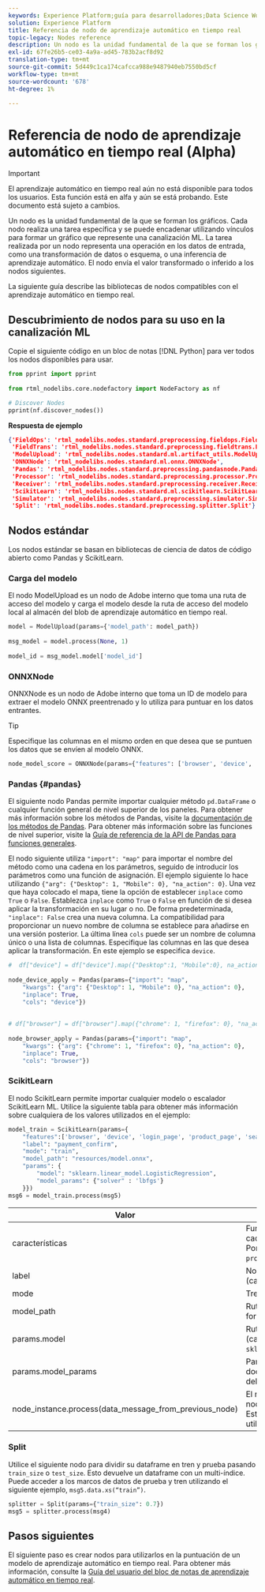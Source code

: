 ```yaml
---
keywords: Experience Platform;guía para desarrolladores;Data Science Workspace;temas populares;aprendizaje automático en tiempo real;referencia de nodo;
solution: Experience Platform
title: Referencia de nodo de aprendizaje automático en tiempo real
topic-legacy: Nodes reference
description: Un nodo es la unidad fundamental de la que se forman los gráficos. Cada nodo realiza una tarea específica y se puede encadenar utilizando vínculos para formar un gráfico que represente una canalización ML. La tarea realizada por un nodo representa una operación en los datos de entrada, como una transformación de datos o esquema, o una inferencia de aprendizaje automático. El nodo envía el valor transformado o inferido a los nodos siguientes.
exl-id: 67fe26b5-ce03-4a9a-ad45-783b2acf8d92
translation-type: tm+mt
source-git-commit: 5d449c1ca174cafcca988e9487940eb7550bd5cf
workflow-type: tm+mt
source-wordcount: '678'
ht-degree: 1%

---
```


# Referencia de nodo de aprendizaje automático en tiempo real (Alpha)

>[!IMPORTANT]
>
>El aprendizaje automático en tiempo real aún no está disponible para todos los usuarios. Esta función está en alfa y aún se está probando. Este documento está sujeto a cambios.

Un nodo es la unidad fundamental de la que se forman los gráficos. Cada nodo realiza una tarea específica y se puede encadenar utilizando vínculos para formar un gráfico que represente una canalización ML. La tarea realizada por un nodo representa una operación en los datos de entrada, como una transformación de datos o esquema, o una inferencia de aprendizaje automático. El nodo envía el valor transformado o inferido a los nodos siguientes.

La siguiente guía describe las bibliotecas de nodos compatibles con el aprendizaje automático en tiempo real.

## Descubrimiento de nodos para su uso en la canalización ML

Copie el siguiente código en un bloc de notas [!DNL Python] para ver todos los nodos disponibles para usar.

```python
from pprint import pprint
 
from rtml_nodelibs.core.nodefactory import NodeFactory as nf
```

```python
# Discover Nodes
pprint(nf.discover_nodes())
```

**Respuesta de ejemplo**

```json
{'FieldOps': 'rtml_nodelibs.nodes.standard.preprocessing.fieldops.FieldOps',
 'FieldTrans': 'rtml_nodelibs.nodes.standard.preprocessing.fieldtrans.FieldTrans',
 'ModelUpload': 'rtml_nodelibs.nodes.standard.ml.artifact_utils.ModelUpload',
 'ONNXNode': 'rtml_nodelibs.nodes.standard.ml.onnx.ONNXNode',
 'Pandas': 'rtml_nodelibs.nodes.standard.preprocessing.pandasnode.Pandas',
 'Processor': 'rtml_nodelibs.nodes.standard.preprocessing.processor.Processor',
 'Receiver': 'rtml_nodelibs.nodes.standard.preprocessing.receiver.Receiver',
 'ScikitLearn': 'rtml_nodelibs.nodes.standard.ml.scikitlearn.ScikitLearn',
 'Simulator': 'rtml_nodelibs.nodes.standard.preprocessing.simulator.Simulator',
 'Split': 'rtml_nodelibs.nodes.standard.preprocessing.splitter.Split'}
```

## Nodos estándar

Los nodos estándar se basan en bibliotecas de ciencia de datos de código abierto como Pandas y ScikitLearn.

### Carga del modelo

El nodo ModelUpload es un nodo de Adobe interno que toma una ruta de acceso del modelo y carga el modelo desde la ruta de acceso del modelo local al almacén del blob de aprendizaje automático en tiempo real.

```python
model = ModelUpload(params={'model_path': model_path})
  
msg_model = model.process(None, 1)
  
model_id = msg_model.model['model_id']
```

### ONNXNode

ONNXNode es un nodo de Adobe interno que toma un ID de modelo para extraer el modelo ONNX preentrenado y lo utiliza para puntuar en los datos entrantes.

>[!TIP]
>
>Especifique las columnas en el mismo orden en que desea que se puntuen los datos que se envíen al modelo ONNX.

```python
node_model_score = ONNXNode(params={"features": ['browser', 'device', 'login_page', 'product_page', 'search_page'], "model_id": model_id})
```

### Pandas {#pandas}

El siguiente nodo Pandas permite importar cualquier método `pd.DataFrame` o cualquier función general de nivel superior de los paneles. Para obtener más información sobre los métodos de Pandas, visite la [documentación de los métodos de Pandas](https://pandas.pydata.org/pandas-docs/stable/reference/api/pandas.DataFrame.html). Para obtener más información sobre las funciones de nivel superior, visite la [Guía de referencia de la API de Pandas para funciones generales](https://pandas.pydata.org/pandas-docs/stable/reference/general_functions.html).

El nodo siguiente utiliza `"import": "map"` para importar el nombre del método como una cadena en los parámetros, seguido de introducir los parámetros como una función de asignación. El ejemplo siguiente lo hace utilizando `{"arg": {"Desktop": 1, "Mobile": 0}, "na_action": 0}`. Una vez que haya colocado el mapa, tiene la opción de establecer `inplace` como `True` o `False`. Establezca `inplace` como `True` o `False` en función de si desea aplicar la transformación en su lugar o no. De forma predeterminada, `"inplace": False` crea una nueva columna. La compatibilidad para proporcionar un nuevo nombre de columna se establece para añadirse en una versión posterior. La última línea `cols` puede ser un nombre de columna único o una lista de columnas. Especifique las columnas en las que desea aplicar la transformación. En este ejemplo se especifica `device`.

```python
#  df["device"] = df["device"].map({"Desktop":1, "Mobile":0}, na_action=0)
 
node_device_apply = Pandas(params={"import": "map",
    "kwargs": {"arg": {"Desktop": 1, "Mobile": 0}, "na_action": 0},
    "inplace": True,
    "cols": "device"})
 
 
# df["browser"] = df["browser"].map({"chrome": 1, "firefox": 0}, "na_action": 0})
 
node_browser_apply = Pandas(params={"import": "map",
    "kwargs": {"arg": {"chrome": 1, "firefox": 0}, "na_action": 0},
    "inplace": True,
    "cols": "browser"})
```

### ScikitLearn

El nodo ScikitLearn permite importar cualquier modelo o escalador ScikitLearn ML. Utilice la siguiente tabla para obtener más información sobre cualquiera de los valores utilizados en el ejemplo:

```python
model_train = ScikitLearn(params={
    "features":['browser', 'device', 'login_page', 'product_page', 'search_page'],
    "label": "payment_confirm",
    "mode": "train",
    "model_path": "resources/model.onnx",
    "params": {
        "model": "sklearn.linear_model.LogisticRegression",
        "model_params": {"solver" : 'lbfgs'}
    }})
msg6 = model_train.process(msg5)
```

| Valor | Descripción |
| --- | --- |
| características | Funciones de entrada al modelo (lista de cadenas). <br> Por ejemplo: `browser`, `device`, `login_page`, `product_page`, `search_page` |
| label | Nombre de la columna de destino (cadena). |
| mode | Tren/prueba (cadena). |
| model_path | Ruta al modelo guardado localmente en formato onx. |
| params.model | Ruta de importación absoluta al modelo (cadena), por ejemplo: `sklearn.linear_model.LogisticRegression`. |
| params.model_params | Para obtener más información, consulte la documentación de [sklearn API (map/dict)](https://scikit-learn.org/stable/modules/generated/sklearn.linear_model.LogisticRegression.html) del modelo. |
| node_instance.process(data_message_from_previous_node) | El método `process()` toma DataMsg del nodo anterior y aplica la transformación. Esto depende del nodo actual que se esté utilizando. |

### Split

Utilice el siguiente nodo para dividir su dataframe en tren y prueba pasando `train_size` o `test_size`. Esto devuelve un dataframe con un multi-índice. Puede acceder a los marcos de datos de prueba y tren utilizando el siguiente ejemplo, `msg5.data.xs(“train”)`.

```python
splitter = Split(params={"train_size": 0.7})
msg5 = splitter.process(msg4)
```

## Pasos siguientes

El siguiente paso es crear nodos para utilizarlos en la puntuación de un modelo de aprendizaje automático en tiempo real. Para obtener más información, consulte la [Guía del usuario del bloc de notas de aprendizaje automático en tiempo real](./rtml-authoring-notebook.md).
